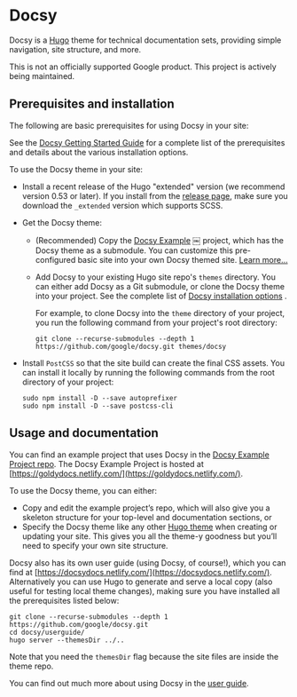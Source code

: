# Docsy

Docsy is a [Hugo](https://gohugo.io/) theme for technical documentation sets, providing simple navigation, site structure, and more.

This is not an officially supported Google product. This project is actively being maintained.


## Prerequisites and installation

The following are basic prerequisites for using Docsy in your site:

<!-- TODO: Update to docsy.dev URL -->
See the 
[Docsy Getting Started Guide](https://docsydocs.netlify.com/docs/getting-started/) for a complete list of the
prerequisites and details about the various installation options.

To use the Docsy theme in your site:

- Install a recent release of the Hugo "extended" version (we recommend version 0.53 or later). If you install from the 
  [release page](https://github.com/gohugoio/hugo/releases), make sure you download the `_extended` version 
  which supports SCSS.

- Get the Docsy theme:

  - (Recommended) Copy the [Docsy Example](https://github.com/google/docsy-example)
￼	 project, which has the Docsy theme as a submodule.
    You can customize this pre-configured basic site into your own Docsy themed site. 
    [Learn more...](https://github.com/google/docsy-example)
  
  - Add Docsy to your existing Hugo site repo's `themes` directory. You can either add Docsy as a Git submodule, or clone the Docsy theme into your project.
    See the complete list of [Docsy installation options](https://docsydocs.netlify.com/docs/getting-started/) .
  
    For example, to clone Docsy into the `theme` directory of your project, you run the following command from 
    your project's root directory:
    
    ```
    git clone --recurse-submodules --depth 1 https://github.com/google/docsy.git themes/docsy
    ```

- Install `PostCSS` so that the site build can create the final CSS assets. You can install it locally by running 
  the following commands from the root directory of your project:

  ```
  sudo npm install -D --save autoprefixer
  sudo npm install -D --save postcss-cli
  ```

## Usage and documentation


<!-- TODO: Update to docsy.dev URL -->
You can find an example project that uses Docsy in the [Docsy Example Project repo](https://github.com/google/docsy-example). The Docsy Example Project is hosted at [https://goldydocs.netlify.com/](https://goldydocs.netlify.com/).

To use the Docsy theme, you can either:

* Copy and edit the example project’s repo, which will also give you a skeleton structure for your top-level and documentation sections, or
* Specify the Docsy theme like any other [Hugo theme](https://gohugo.io/themes/installing-and-using-themes/)
 when creating or updating your site. This gives you all the theme-y goodness but you’ll need to specify your own site structure.


<!-- TODO: Update to docsy.dev URL -->
Docsy also has its own user guide (using Docsy, of course!), which you can find at [https://docsydocs.netlify.com/](https://docsydocs.netlify.com/). Alternatively you can use Hugo to generate and serve a local copy (also useful for testing local theme changes), making sure you have installed all the prerequisites listed below:

```
git clone --recurse-submodules --depth 1 https://github.com/google/docsy.git
cd docsy/userguide/
hugo server --themesDir ../..
```

Note that you need the `themesDir` flag because the site files are inside the theme repo.

<!-- TODO: Update to docsy.dev URL -->
You can find out much more about using Docsy in the [user guide](https://docsydocs.netlify.com/).

